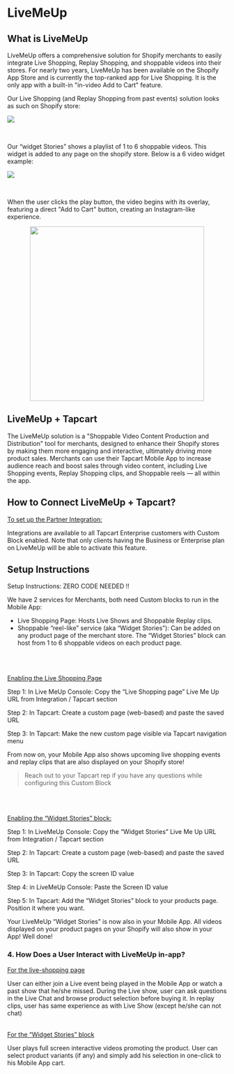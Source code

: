 # LiveMeUp

## What is LiveMeUp
LiveMeUp offers a comprehensive solution for Shopify merchants to easily integrate Live Shopping, Replay Shopping, and shoppable videos into their stores. For nearly two years, LiveMeUp has been available on the Shopify App Store and is currently the top-ranked app for Live Shopping. It is the only app with a built-in "in-video Add to Cart" feature.

Our Live Shopping (and Replay Shopping from past events) solution looks as such on Shopify store:

<img style="margin-bottom: 2rem;" src="https://github.com/user-attachments/assets/22a39110-1a16-44d6-9ade-4dda74e64d36" />

Our “widget Stories” shows a playlist of 1 to 6 shoppable videos. This widget is added to any page on the shopify store. Below is a 6 video widget example:

<img style="margin-bottom: 2rem;" src="https://github.com/user-attachments/assets/9c2415bc-6430-4a91-be4c-cd936ee36178" />

When the user clicks the play button, the video begins with its overlay, featuring a direct "Add to Cart" button, creating an Instagram-like experience.

<img style=" display: flex; justify-content: center; align-items: center; margin: auto; width: 25rem;" src="https://github.com/user-attachments/assets/d7cef629-4564-4b7c-8d7e-37c016a2f93f" />

## LiveMeUp + Tapcart

The LiveMeUp solution is a "Shoppable Video Content Production and Distribution" tool for merchants, designed to enhance their Shopify stores by making them more engaging and interactive, ultimately driving more product sales. Merchants can use their Tapcart Mobile App to increase audience reach and boost sales through video content, including Live Shopping events, Replay Shopping clips, and Shoppable reels — all within the app.


## How to Connect LiveMeUp + Tapcart? 

<p style="text-decoration: underline">To set up the Partner Integration:</p>
Integrations are available to all Tapcart Enterprise customers with Custom Block enabled. Note that only clients having the Business or Enterprise plan on LiveMeUp will be able to activate this feature.

## Setup Instructions
<p>Setup Instructions: ZERO CODE NEEDED !!</p>
<p>We have 2 services for Merchants, both need Custom blocks to run in the Mobile App:</p>
<ul>
  <li>Live Shopping Page: Hosts Live Shows and Shoppable Replay clips.</li>
  <li>Shoppable “reel-like” service (aka “Widget Stories”): Can be added on any product page of the merchant store. The “Widget Stories” block can host from 1 to 6 shoppable videos on each product page.</li>
</ul>

<div style="margin: 4rem 0;">
<p style="text-decoration: underline;">Enabling the Live Shopping Page</p>

Step 1: In Live MeUp Console: Copy the “Live Shopping page” Live Me Up URL from Integration / Tapcart section 

Step 2: In Tapcart: Create a custom page (web-based) and paste the saved URL

Step 3: In Tapcart: Make the new custom page visible via Tapcart navigation menu

From now on, your Mobile App also shows upcoming live shopping events and replay clips that are also displayed on your Shopify store! 

> Reach out to your Tapcart rep if you have any questions while configuring this Custom Block
</div>


<p style="text-decoration: underline;">Enabling the “Widget Stories” block:</p>

Step 1: In LiveMeUp Console: Copy the “Widget Stories” Live Me Up URL from Integration / Tapcart section 

Step 2: In Tapcart: Create a custom page (web-based) and paste the saved URL

Step 3: In Tapcart: Copy the screen ID value

Step 4: in LiveMeUp Console: Paste the Screen ID value

Step 5: In Tapcart: Add the “Widget Stories” block to your products page. Position it where you want. 

Your LiveMeUp “Widget Stories” is now also in your Mobile App. All videos displayed on your product pages  on your Shopify will also show in your App! Well done!

### 4. How Does a User Interact with LiveMeUp in-app?

<div>
<p style="text-decoration: underline;">For the live-shopping page</p>
User can either join a Live event being played in the Mobile App or watch a past show that he/she missed. During the Live show, user can ask questions in the Live Chat and browse product selection before buying it. In replay clips, user has same experience as with Live Show (except he/she can not chat)
</div>

<div style="margin-top: 2rem;">
<p style="text-decoration: underline;">For the “Widget Stories” block</p>
User plays full screen interactive videos promoting the product. User can select product variants (if any) and simply add  his selection in one-click to his Mobile App cart.
</div>






